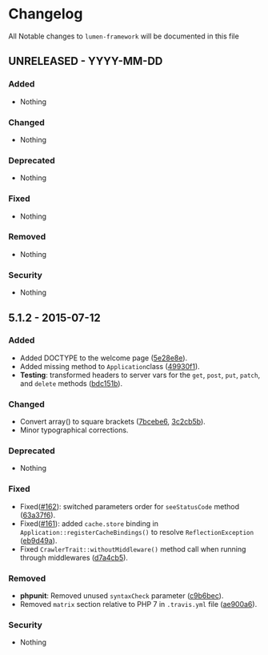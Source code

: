# Changelog

All Notable changes to `lumen-framework` will be documented in this file

## UNRELEASED - YYYY-MM-DD

### Added
- Nothing

### Changed
- Nothing

### Deprecated
- Nothing

### Fixed
- Nothing

### Removed
- Nothing

### Security
- Nothing

## 5.1.2 - 2015-07-12

### Added
- Added DOCTYPE to the welcome page ([5e28e8e](https://github.com/laravel/lumen-framework/commit/5e28e8e)).
- Added missing method to `Application`class ([49930f1](https://github.com/laravel/lumen-framework/commit/49930f1)).
- **Testing**: transformed headers to server vars for the `get`, `post`, `put`, `patch`, and `delete` methods ([bdc151b](https://github.com/laravel/lumen-framework/commit/bdc151b)).

### Changed
- Convert array() to square brackets ([7bcebe6](https://github.com/laravel/lumen-framework/commit/7bcebe6), [3c2cb5b](https://github.com/laravel/lumen-framework/commit/3c2cb5b)).
- Minor typographical corrections.

### Deprecated
- Nothing

### Fixed
- Fixed([#162](https://github.com/laravel/lumen-framework/issues/162)): switched parameters order for `seeStatusCode` method ([63a37f6](https://github.com/laravel/lumen-framework/commit/63a37f6)).
- Fixed([#161](https://github.com/laravel/lumen-framework/issues/161)): added `cache.store` binding in `Application::registerCacheBindings()` to resolve `ReflectionException` ([eb9d49a](https://github.com/laravel/lumen-framework/commit/eb9d49a)).
- Fixed `CrawlerTrait::withoutMiddleware()` method call when running through middlewares ([d7a4cb5](https://github.com/laravel/lumen-framework/commit/d7a4cb5)).

### Removed
- **phpunit**: Removed unused `syntaxCheck` parameter ([c9b6bec](https://github.com/laravel/lumen-framework/commit/c9b6bec)).
- Removed `matrix` section relative to PHP 7 in `.travis.yml` file ([ae900a6](https://github.com/laravel/lumen-framework/commit/ae900a6)).

### Security
- Nothing
